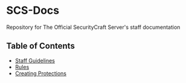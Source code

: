 # SCS-Docs
Repository for The Official SecurityCraft Server's staff documentation

## Table of Contents
- [Staff Guidelines](https://github.com/Vauff/SCS-Docs/blob/master/staff_guidelines.md)
- [Rules](https://github.com/Vauff/SCS-Docs/blob/master/rules.md)
- [Creating Protections](https://github.com/Vauff/SCS-Docs/blob/master/creating_protections.md)
